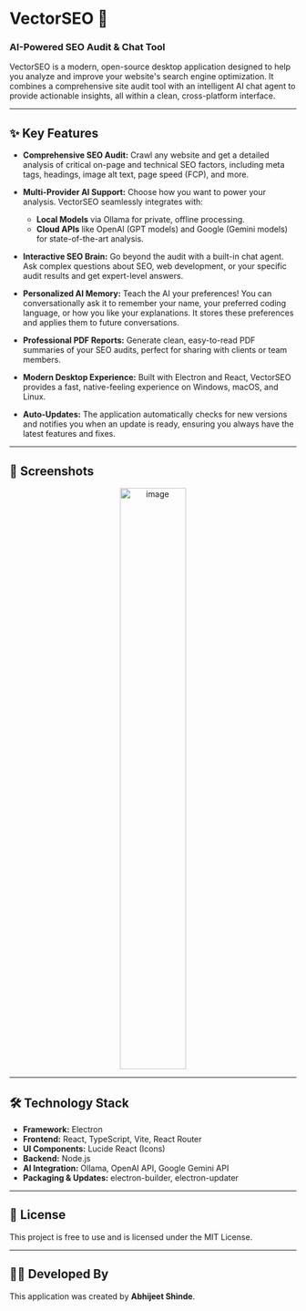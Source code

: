 # VectorSEO 🚀

### AI-Powered SEO Audit & Chat Tool

VectorSEO is a modern, open-source desktop application designed to help you analyze and improve your website's search engine optimization. It combines a comprehensive site audit tool with an intelligent AI chat agent to provide actionable insights, all within a clean, cross-platform interface.

---



## ✨ Key Features

* **Comprehensive SEO Audit:** Crawl any website and get a detailed analysis of critical on-page and technical SEO factors, including meta tags, headings, image alt text, page speed (FCP), and more.

* **Multi-Provider AI Support:** Choose how you want to power your analysis. VectorSEO seamlessly integrates with:
    * **Local Models** via Ollama for private, offline processing.
    * **Cloud APIs** like OpenAI (GPT models) and Google (Gemini models) for state-of-the-art analysis.

* **Interactive SEO Brain:** Go beyond the audit with a built-in chat agent. Ask complex questions about SEO, web development, or your specific audit results and get expert-level answers.

* **Personalized AI Memory:** Teach the AI your preferences! You can conversationally ask it to remember your name, your preferred coding language, or how you like your explanations. It stores these preferences and applies them to future conversations.

* **Professional PDF Reports:** Generate clean, easy-to-read PDF summaries of your SEO audits, perfect for sharing with clients or team members.

* **Modern Desktop Experience:** Built with Electron and React, VectorSEO provides a fast, native-feeling experience on Windows, macOS, and Linux.

* **Auto-Updates:** The application automatically checks for new versions and notifies you when an update is ready, ensuring you always have the latest features and fixes.

---

## 📸 Screenshots

<p align="center">
  <img width="48%" height="1020" alt="image" src="https://github.com/user-attachments/assets/28a6c2f5-3249-48a5-9a39-7d031b892d83" />
  

  </p>

---

## 🛠️ Technology Stack

* **Framework:** Electron
* **Frontend:** React, TypeScript, Vite, React Router
* **UI Components:** Lucide React (Icons)
* **Backend:** Node.js
* **AI Integration:** Ollama, OpenAI API, Google Gemini API
* **Packaging & Updates:** electron-builder, electron-updater

---

## 📄 License

This project is free to use and is licensed under the MIT License.

---

## 👨‍💻 Developed By

This application was created by **Abhijeet Shinde**.
